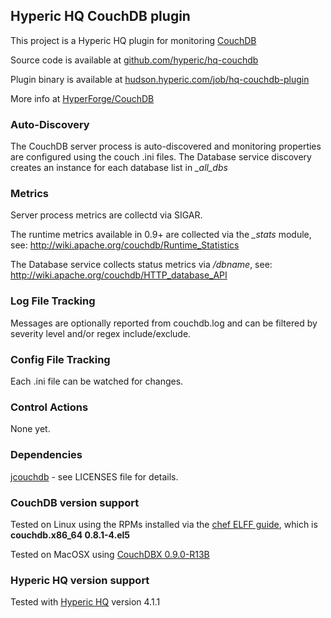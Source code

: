 ## Hyperic HQ CouchDB plugin

This project is a Hyperic HQ plugin for monitoring [CouchDB](http://couchdb.apache.org/)

Source code is available at [github.com/hyperic/hq-couchdb](http://github.com/hyperic/hq-couchdb)

Plugin binary is available at [hudson.hyperic.com/job/hq-couchdb-plugin](http://hudson.hyperic.com/job/hq-couchdb-plugin/)

More info at [HyperForge/CouchDB](http://support.hyperic.com/display/hypcomm/CouchDB)

### Auto-Discovery

The CouchDB server process is auto-discovered and monitoring properties are configured
using the couch .ini files.  The Database service discovery creates an instance for each
database list in *_all_dbs*

### Metrics

Server process metrics are collectd via SIGAR.

The runtime metrics available in 0.9+ are collected via the *_stats* module,
see: <http://wiki.apache.org/couchdb/Runtime_Statistics>

The Database service collects status metrics via */dbname*,
see: <http://wiki.apache.org/couchdb/HTTP_database_API>

### Log File Tracking

Messages are optionally reported from couchdb.log and can be filtered by severity level
and/or regex include/exclude.

### Config File Tracking

Each .ini file can be watched for changes.

### Control Actions

None yet.

### Dependencies

[jcouchdb](http://code.google.com/p/jcouchdb/) - see LICENSES file for details.

### CouchDB version support

Tested on Linux using the RPMs installed via the
[chef ELFF guide](http://wiki.opscode.com/display/chef/Enterprise+Linux+variants+with+rpms),
which is **couchdb.x86_64 0.8.1-4.el5**

Tested on MacOSX using [CouchDBX 0.9.0-R13B](http://janl.github.com/couchdbx/)

### Hyperic HQ version support

Tested with [Hyperic HQ](http://www.hyperic.com/) version 4.1.1


